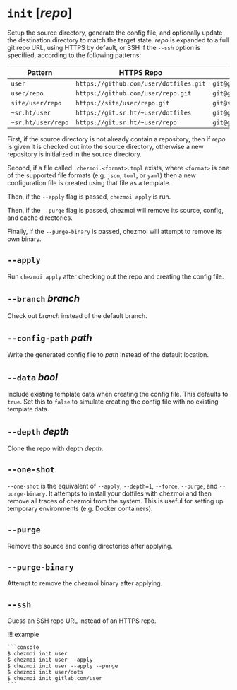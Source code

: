 # `init` [*repo*]

Setup the source directory, generate the config file, and optionally update the
destination directory to match the target state. *repo* is expanded to a full
git repo URL, using HTTPS by default, or SSH if the `--ssh` option is
specified, according to the following patterns:

| Pattern            | HTTPS Repo                             | SSH repo                           |
| ------------------ | -------------------------------------- | ---------------------------------- |
| `user`             | `https://github.com/user/dotfiles.git` | `git@github.com:user/dotfiles.git` |
| `user/repo`        | `https://github.com/user/repo.git`     | `git@github.com:user/repo.git`     |
| `site/user/repo`   | `https://site/user/repo.git`           | `git@site:user/repo.git`           |
| `~sr.ht/user`      | `https://git.sr.ht/~user/dotfiles`     | `git@git.sr.ht:~user/dotfiles.git` |
| `~sr.ht/user/repo` | `https://git.sr.ht/~user/repo`         | `git@git.sr.ht:~/user/repo.git`    |

First, if the source directory is not already contain a repository, then if
*repo* is given it is checked out into the source directory, otherwise a new
repository is initialized in the source directory.

Second, if a file called `.chezmoi.<format>.tmpl` exists, where `<format>` is
one of the supported file formats (e.g. `json`, `toml`, or `yaml`) then a new
configuration file is created using that file as a template.

Then, if the `--apply` flag is passed, `chezmoi apply` is run.

Then, if the `--purge` flag is passed, chezmoi will remove its source, config,
and cache directories.

Finally, if the `--purge-binary` is passed, chezmoi will attempt to remove its
own binary.

## `--apply`

Run `chezmoi apply` after checking out the repo and creating the config file.

## `--branch` *branch*

Check out *branch* instead of the default branch.

## `--config-path` *path*

Write the generated config file to *path* instead of the default location.

## `--data` *bool*

Include existing template data when creating the config file. This defaults to
`true`. Set this to `false` to simulate creating the config file with no
existing template data.

## `--depth` *depth*

Clone the repo with depth *depth*.

## `--one-shot`

`--one-shot` is the equivalent of `--apply`, `--depth=1`, `--force`, `--purge`,
and `--purge-binary`. It attempts to install your dotfiles with chezmoi and
then remove all traces of chezmoi from the system. This is useful for setting
up temporary environments (e.g. Docker containers).

## `--purge`

Remove the source and config directories after applying.

## `--purge-binary`

Attempt to remove the chezmoi binary after applying.

## `--ssh`

Guess an SSH repo URL instead of an HTTPS repo.

!!! example

    ```console
    $ chezmoi init user
    $ chezmoi init user --apply
    $ chezmoi init user --apply --purge
    $ chezmoi init user/dots
    $ chezmoi init gitlab.com/user
    ```
